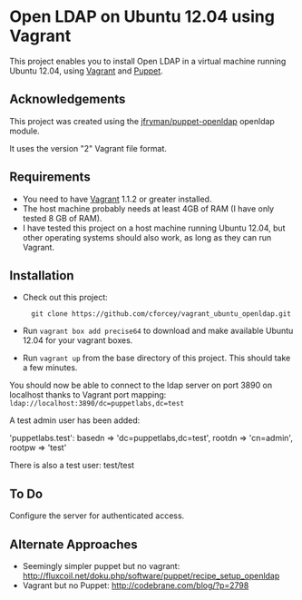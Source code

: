 # Open LDAP on Ubuntu 12.04 using Vagrant

This project enables you to install Open LDAP in a virtual machine running
Ubuntu 12.04, using [Vagrant] and [Puppet].

## Acknowledgements

This project was created using the [jfryman/puppet-openldap] openldap module.

It uses the version "2" Vagrant file format.

## Requirements

* You need to have [Vagrant] 1.1.2 or greater installed.
* The host machine probably needs at least 4GB of RAM (I have only tested 8 GB
  of RAM).
* I have tested this project on a host machine running Ubuntu 12.04, but other
  operating systems should also work, as long as they can run Vagrant.

## Installation

* Check out this project:

        git clone https://github.com/cforcey/vagrant_ubuntu_openldap.git

* Run `vagrant box add precise64` to download and make available Ubuntu 12.04 for your vagrant boxes.
* Run `vagrant up` from the base directory of this project. This should take a
  few minutes.

You should now be able to connect to the ldap server on port 3890 on localhost thanks to Vagrant port mapping: `ldap://localhost:3890/dc=puppetlabs,dc=test`

A test admin user has been added:

'puppetlabs.test':
  basedn   => 'dc=puppetlabs,dc=test',
  rootdn   => 'cn=admin',
  rootpw   => 'test'

There is also a test user:  test/test

## To Do

Configure the server for authenticated access.

## Alternate Approaches

* Seemingly simpler puppet but no vagrant: http://fluxcoil.net/doku.php/software/puppet/recipe_setup_openldap
* Vagrant but no Puppet: http://codebrane.com/blog/?p=2798 

[Vagrant]: http://www.vagrantup.com/

[Puppet]: http://puppetlabs.com/

[jfryman/puppet-openldap]: https://github.com/jfryman/puppet-openldap